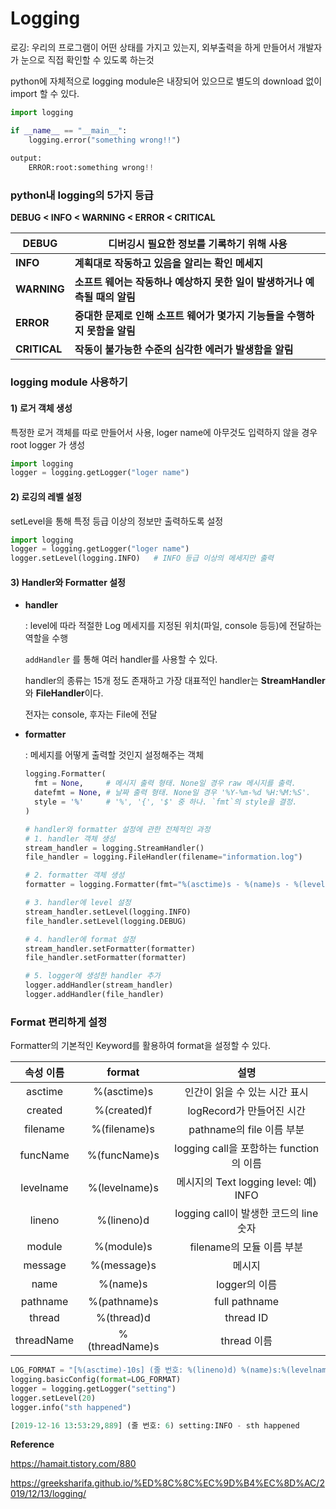 # Logging

로깅: 우리의 프로그램이 어떤 상태를 가지고 있는지, 외부출력을 하게 만들어서 개발자가 눈으로 직접 확인할 수 있도록 하는것

python에 자체적으로 logging module은 내장되어 있으므로 별도의 download 없이 import 할 수 있다.

```python
import logging

if __name__ == "__main__":
    logging.error("something wrong!!")
   
output: 
    ERROR:root:something wrong!!
```



### python내 logging의 5가지 등급

**DEBUG < INFO < WARNING < ERROR < CRITICAL**

| DEBUG        | 디버깅시 필요한 정보를 기록하기 위해 사용                    |
| ------------ | ------------------------------------------------------------ |
| **INFO**     | **계획대로 작동하고 있음을 알리는 확인 메세지**              |
| **WARNING**  | **소프트 웨어는 작동하나 예상하지 못한 일이 발생하거나 예측될 때의 알림** |
| **ERROR**    | **중대한 문제로 인해 소프트 웨어가 몇가지 기능들을 수행하지 못함을 알림** |
| **CRITICAL** | **작동이 불가능한 수준의 심각한 에러가 발생함을 알림**       |



### logging module 사용하기

#### 1) 로거 객체 생성

특정한 로거 객체를 따로 만들어서 사용, loger name에 아무것도 입력하지 않을 경우 root logger 가 생성

```python
import logging
logger = logging.getLogger("loger name")
```

#### 2) 로깅의 레벨 설정

setLevel을 통해 특정 등급 이상의 정보만 출력하도록 설정

```python
import logging
logger = logging.getLogger("loger name")
logger.setLevel(logging.INFO)	# INFO 등급 이상의 메세지만 출력
```

#### 3) Handler와 Formatter 설정

- **handler**

  : level에 따라 적절한 Log 메세지를 지정된 위치(파일, console 등등)에 전달하는 역할을 수행

  `addHandler` 를 통해 여러 handler를 사용할 수 있다.

  handler의 종류는 15개 정도 존재하고 가장 대표적인 handler는 **StreamHandler**와  **FileHandler**이다.

  전자는 console, 후자는 File에 전달

- **formatter**

  : 메세지를 어떻게 출력할 것인지 설정해주는 객체 

  ```python
  logging.Formatter(
    fmt = None,     # 메시지 출력 형태. None일 경우 raw 메시지를 출력.
    datefmt = None, # 날짜 출력 형태. None일 경우 '%Y-%m-%d %H:%M:%S'.
    style = '%'     # '%', '{', '$' 중 하나. `fmt`의 style을 결정.
  )
  ```

  ```python
  # handler와 formatter 설정에 관한 전체적인 과정
  # 1. handler 객체 생성
  stream_handler = logging.StreamHandler()
  file_handler = logging.FileHandler(filename="information.log")
  
  # 2. formatter 객체 생성
  formatter = logging.Formatter(fmt="%(asctime)s - %(name)s - %(levelname)s - %(message)s")
  
  # 3. handler에 level 설정
  stream_handler.setLevel(logging.INFO)
  file_handler.setLevel(logging.DEBUG)
  
  # 4. handler에 format 설정
  stream_handler.setFormatter(formatter)
  file_handler.setFormatter(formatter) 
  
  # 5. logger에 생성한 handler 추가
  logger.addHandler(stream_handler)
  logger.addHandler(file_handler)
  ```

### Format 편리하게 설정 

Formatter의 기본적인 Keyword를 활용하여 format을 설정할 수 있다.

| 속성 이름  |     format     |                  설명                   |
| :--------: | :------------: | :-------------------------------------: |
|  asctime   |  %(asctime)s   |      인간이 읽을 수 있는 시간 표시      |
|  created   |  %(created)f   |        logRecord가 만들어진 시간        |
|  filename  |  %(filename)s  |        pathname의 file 이름 부분        |
|  funcName  |  %(funcName)s  | logging call을 포함하는 function의 이름 |
| levelname  | %(levelname)s  |  메시지의 Text logging level: 예) INFO  |
|   lineno   |   %(lineno)d   | logging call이 발생한 코드의 line 숫자  |
|   module   |   %(module)s   |        filename의 모듈 이름 부분        |
|  message   |  %(message)s   |                 메시지                  |
|    name    |    %(name)s    |              logger의 이름              |
|  pathname  |  %(pathname)s  |              full pathname              |
|   thread   |   %(thread)d   |                thread ID                |
| threadName | %(threadName)s |               thread 이름               |

```python
LOG_FORMAT = "[%(asctime)-10s] (줄 번호: %(lineno)d) %(name)s:%(levelname)s - %(message)s"
logging.basicConfig(format=LOG_FORMAT)
logger = logging.getLogger("setting")
logger.setLevel(20)
logger.info("sth happened")

[2019-12-16 13:53:29,889] (줄 번호: 6) setting:INFO - sth happened
```



**Reference**

https://hamait.tistory.com/880

https://greeksharifa.github.io/%ED%8C%8C%EC%9D%B4%EC%8D%AC/2019/12/13/logging/

